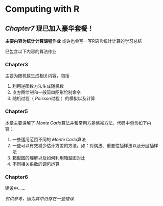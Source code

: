 # Computing with R
## ***Chapter7*** 现已加入豪华套餐！

**主要内容为统计计算课程作业** 或许也会写一写R语言统计计算的学习总结

已包含以下内容的算法作业 

### **Chapter3** 

主要为随机数生成相关内容，包括

1. 利用逆函数方法生成随机数
2. 直方图绘制和一般简单图形绘制命令
3. 随机过程（ $Poisson$过程 ）的模拟以及计算

### **Chapter5** 

本章主要讲解了 $Monte\;Carlo$算法并和常用方差缩减方法。代码中包含如下内容：

1. 一些适用范围不同的 $Monte\;Carlo$算法
2. 一些可以有效减少估计方差的方法，如：对偶法、重要性抽样法以及分层抽样法
3. 箱型图的理解以及如何利用箱型图对比
4. 不同相关系数的调包运算

### **Chapter6**

建设中……



*仅供参考，因为其中仍存在一些错误*
